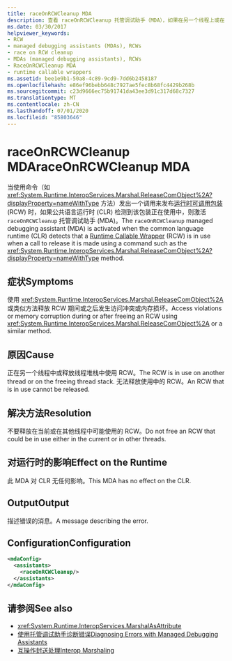 ```yaml
---
title: raceOnRCWCleanup MDA
description: 查看 raceOnRCWCleanup 托管调试助手（MDA），如果在另一个线程上或在 .NET 中释放线程堆栈上使用了 RCW，则会激活该助手。
ms.date: 03/30/2017
helpviewer_keywords:
- RCW
- managed debugging assistants (MDAs), RCWs
- race on RCW cleanup
- MDAs (managed debugging assistants), RCWs
- RaceOnRCWCleanup MDA
- runtime callable wrappers
ms.assetid: bee1e9b1-50a8-4c89-9cd9-7dd6b2458187
ms.openlocfilehash: e86ef96bebb648c7927ae5fec8b68fc4429b268b
ms.sourcegitcommit: c23d9666ec75b91741da43ee3d91c317d68c7327
ms.translationtype: MT
ms.contentlocale: zh-CN
ms.lasthandoff: 07/01/2020
ms.locfileid: "85803646"
---
```

# <a name="raceonrcwcleanup-mda"></a><span data-ttu-id="38e74-103">raceOnRCWCleanup MDA</span><span class="sxs-lookup"><span data-stu-id="38e74-103">raceOnRCWCleanup MDA</span></span>
<span data-ttu-id="38e74-104">当使用命令（如 <xref:System.Runtime.InteropServices.Marshal.ReleaseComObject%2A?displayProperty=nameWithType> 方法）发出一个调用来发布[运行时可调用包装](../../standard/native-interop/runtime-callable-wrapper.md) (RCW) 时，如果公共语言运行时 (CLR) 检测到该包装正在使用中，则激活 `raceOnRCWCleanup` 托管调试助手 (MDA)。</span><span class="sxs-lookup"><span data-stu-id="38e74-104">The `raceOnRCWCleanup` managed debugging assistant (MDA) is activated when the common language runtime (CLR) detects that a [Runtime Callable Wrapper](../../standard/native-interop/runtime-callable-wrapper.md) (RCW) is in use when a call to release it is made using a command such as the <xref:System.Runtime.InteropServices.Marshal.ReleaseComObject%2A?displayProperty=nameWithType> method.</span></span>  
  
## <a name="symptoms"></a><span data-ttu-id="38e74-105">症状</span><span class="sxs-lookup"><span data-stu-id="38e74-105">Symptoms</span></span>  
 <span data-ttu-id="38e74-106">使用 <xref:System.Runtime.InteropServices.Marshal.ReleaseComObject%2A> 或类似方法释放 RCW 期间或之后发生访问冲突或内存损坏。</span><span class="sxs-lookup"><span data-stu-id="38e74-106">Access violations or memory corruption during or after freeing an RCW using <xref:System.Runtime.InteropServices.Marshal.ReleaseComObject%2A> or a similar method.</span></span>  
  
## <a name="cause"></a><span data-ttu-id="38e74-107">原因</span><span class="sxs-lookup"><span data-stu-id="38e74-107">Cause</span></span>  
 <span data-ttu-id="38e74-108">正在另一个线程中或释放线程堆栈中使用 RCW。</span><span class="sxs-lookup"><span data-stu-id="38e74-108">The RCW is in use on another thread or on the freeing thread stack.</span></span>  <span data-ttu-id="38e74-109">无法释放使用中的 RCW。</span><span class="sxs-lookup"><span data-stu-id="38e74-109">An RCW that is in use cannot be released.</span></span>  
  
## <a name="resolution"></a><span data-ttu-id="38e74-110">解决方法</span><span class="sxs-lookup"><span data-stu-id="38e74-110">Resolution</span></span>  
 <span data-ttu-id="38e74-111">不要释放在当前或在其他线程中可能使用的 RCW。</span><span class="sxs-lookup"><span data-stu-id="38e74-111">Do not free an RCW that could be in use either in the current or in other threads.</span></span>  
  
## <a name="effect-on-the-runtime"></a><span data-ttu-id="38e74-112">对运行时的影响</span><span class="sxs-lookup"><span data-stu-id="38e74-112">Effect on the Runtime</span></span>  
 <span data-ttu-id="38e74-113">此 MDA 对 CLR 无任何影响。</span><span class="sxs-lookup"><span data-stu-id="38e74-113">This MDA has no effect on the CLR.</span></span>  
  
## <a name="output"></a><span data-ttu-id="38e74-114">Output</span><span class="sxs-lookup"><span data-stu-id="38e74-114">Output</span></span>  
 <span data-ttu-id="38e74-115">描述错误的消息。</span><span class="sxs-lookup"><span data-stu-id="38e74-115">A message describing the error.</span></span>  
  
## <a name="configuration"></a><span data-ttu-id="38e74-116">Configuration</span><span class="sxs-lookup"><span data-stu-id="38e74-116">Configuration</span></span>  
  
```xml  
<mdaConfig>  
  <assistants>  
    <raceOnRCWCleanup/>  
  </assistants>  
</mdaConfig>  
```  
  
## <a name="see-also"></a><span data-ttu-id="38e74-117">请参阅</span><span class="sxs-lookup"><span data-stu-id="38e74-117">See also</span></span>

- <xref:System.Runtime.InteropServices.MarshalAsAttribute>
- [<span data-ttu-id="38e74-118">使用托管调试助手诊断错误</span><span class="sxs-lookup"><span data-stu-id="38e74-118">Diagnosing Errors with Managed Debugging Assistants</span></span>](diagnosing-errors-with-managed-debugging-assistants.md)
- [<span data-ttu-id="38e74-119">互操作封送处理</span><span class="sxs-lookup"><span data-stu-id="38e74-119">Interop Marshaling</span></span>](../interop/interop-marshaling.md)
